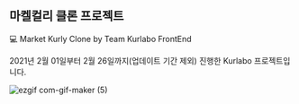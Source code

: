 ## 마켈컬리 클론 프로젝트

💻 Market Kurly Clone
by Team Kurlabo FrontEnd


2021년 2월 01일부터 2월 26일까지(업데이트 기간 제외) 진행한 Kurlabo 프로젝트입니다.



![ezgif com-gif-maker (5)](https://user-images.githubusercontent.com/76701139/120290562-6a3f9b80-c2fd-11eb-810f-1b5a02dd61be.gif)



